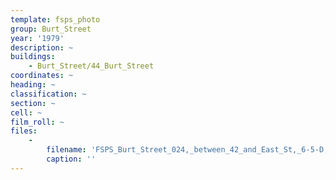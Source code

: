 ```yaml
---
template: fsps_photo
group: Burt_Street
year: '1979'
description: ~
buildings:
    - Burt_Street/44_Burt_Street
coordinates: ~
heading: ~
classification: ~
section: ~
cell: ~
film_roll: ~
files:
    -
        filename: 'FSPS_Burt_Street_024,_between_42_and_East_St,_6-5-D,_1979.png'
        caption: ''
---
```

